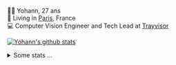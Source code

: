<p>
  👨🏻 <bold>Yohann</bold>, 27 ans<br/>
  💼 Living in <a href="https://www.google.com/maps?q=paris">Paris</a>, France<br/>
  💻 Computer Vision Engineer and Tech Lead at <a href="https://trayvisor.com/">Trayvisor</a><br/>
</p>

<a href="https://github.com/anuraghazra/github-readme-stats"><img align="center" src="https://github-readme-stats-go94hl40s-yohann84l.vercel.app//api?username=yohann84L&show_icons=true&include_all_commits=true" alt="Yohann's github stats" /> </a>


<details>
  <summary>Some stats ...</summary><br/>
  

<!--START_SECTION:waka-->
![Code Time](http://img.shields.io/badge/Code%20Time-1%2C114%20hrs%2043%20mins-blue)

![Profile Views](http://img.shields.io/badge/Profile%20Views-0-blue)

**🐱 My GitHub Data** 

> 📦 440.7 kB Used in GitHub's Storage 
 > 
> 🏆 256 Contributions in the Year 2024
 > 
> 🚫 Not Opted to Hire
 > 
> 📜 25 Public Repositories 
 > 
> 🔑 21 Private Repositories 
 > 
**I'm an Early 🐤** 

```text
🌞 Morning                14103 commits       ████████░░░░░░░░░░░░░░░░░   31.36 % 
🌆 Daytime                25480 commits       ██████████████░░░░░░░░░░░   56.65 % 
🌃 Evening                5255 commits        ███░░░░░░░░░░░░░░░░░░░░░░   11.68 % 
🌙 Night                  139 commits         ░░░░░░░░░░░░░░░░░░░░░░░░░   00.31 % 
```
📅 **I'm Most Productive on Wednesday** 

```text
Monday                   8222 commits        █████░░░░░░░░░░░░░░░░░░░░   18.28 % 
Tuesday                  8313 commits        █████░░░░░░░░░░░░░░░░░░░░   18.48 % 
Wednesday                10129 commits       ██████░░░░░░░░░░░░░░░░░░░   22.52 % 
Thursday                 9185 commits        █████░░░░░░░░░░░░░░░░░░░░   20.42 % 
Friday                   8411 commits        █████░░░░░░░░░░░░░░░░░░░░   18.70 % 
Saturday                 259 commits         ░░░░░░░░░░░░░░░░░░░░░░░░░   00.58 % 
Sunday                   458 commits         ░░░░░░░░░░░░░░░░░░░░░░░░░   01.02 % 
```


📊 **This Week I Spent My Time On** 

```text
🕑︎ Time Zone: Europe/Paris

💬 Programming Languages: 
Python                   14 hrs 15 mins      ████████████░░░░░░░░░░░░░   48.56 % 
TypeScript               7 hrs 22 mins       ██████░░░░░░░░░░░░░░░░░░░   25.12 % 
JavaScript               3 hrs 24 mins       ███░░░░░░░░░░░░░░░░░░░░░░   11.61 % 
Bash                     1 hr 23 mins        █░░░░░░░░░░░░░░░░░░░░░░░░   04.76 % 
SQL                      39 mins             █░░░░░░░░░░░░░░░░░░░░░░░░   02.23 % 

🔥 Editors: 
PyCharm                  17 hrs 33 mins      ███████████████░░░░░░░░░░   59.79 % 
WebStorm                 11 hrs 19 mins      ██████████░░░░░░░░░░░░░░░   38.60 % 
VS Code                  28 mins             ░░░░░░░░░░░░░░░░░░░░░░░░░   01.61 % 

💻 Operating System: 
Mac                      29 hrs 21 mins      █████████████████████████   100.00 % 
```

**I Mostly Code in Python** 

```text
Python                   25 repos            ██████████████░░░░░░░░░░░   54.35 % 
Jupyter Notebook         5 repos             ███░░░░░░░░░░░░░░░░░░░░░░   10.87 % 
JavaScript               3 repos             ██░░░░░░░░░░░░░░░░░░░░░░░   06.52 % 
HTML                     2 repos             █░░░░░░░░░░░░░░░░░░░░░░░░   04.35 % 
Shell                    1 repo              █░░░░░░░░░░░░░░░░░░░░░░░░   02.17 % 
```




 Last Updated on 02/03/2024 00:27:46 UTC
<!--END_SECTION:waka-->
